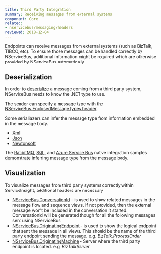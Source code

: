 ```yaml
---
title: Third Party Integration
summary: Receiving messages from external systems
component: Core
related:
- nservicebus/messaging/headers
reviewed: 2018-12-04
---
```


Endpoints can receive messages from external systems (such as BizTalk, TIBCO, etc). To ensure those messages can be handled correctly by NServiceBus, additional information might be required which are otherwise provided by NServiceBus automatically.


## Deserialization

In order to [deserialize](/nservicebus/serialization/) a message coming from a third party system, NServiceBus needs to know the .NET type to use.

The sender can specify a message type with the [NServiceBus.EnclosedMessageTypes header](/nservicebus/messaging/headers.md#serialization-headers-nservicebus-enclosedmessagetypes).

Some serialiazers can infer the message type from information embedded in the message body. 

 * [Xml](/nservicebus/serialization/xml.md) 
 * [Json](/nservicebus/serialization/json.md)
 * [Newtonsoft](/nservicebus/serialization/newtonsoft.md)

The [RabbitMQ](/samples/rabbitmq/native-integration/), [SQL](/samples/sqltransport/native-integration/), and [Azure Service Bus](/samples/azure/native-integration-asb/) native integration samples demonstrate inferring message type from the message body.


## Visualization

To visualize messages from third party systems correctly within ServiceInsight, additional headers are necessary

 * [NServiceBus.ConversationId](/nservicebus/messaging/headers.md#messaging-interaction-headers-nservicebus-conversationid) - is used to show related messages in the message flow and sequence views. If not provided, then the external message won't be included in the conversation it started. ConversationId will be generated though for all the following messages sent using NServiceBus.
 * [NServiceBus.OriginatingEndpoint](/nservicebus/messaging/headers.md#diagnostic-and-informational-headers-nservicebus-originatingendpoint) - is used to show the logical endpoint that sent the message in all views. This should be the name of the third party endpoint sending the message. e.g. *BizTalk.ProcessOrder*
 * [NServiceBus.OriginatingMachine](/nservicebus/messaging/headers.md#diagnostic-and-informational-headers-nservicebus-originatingmachine) - Server where the third party endpoint is located. e.g. *BizTalkServer*
